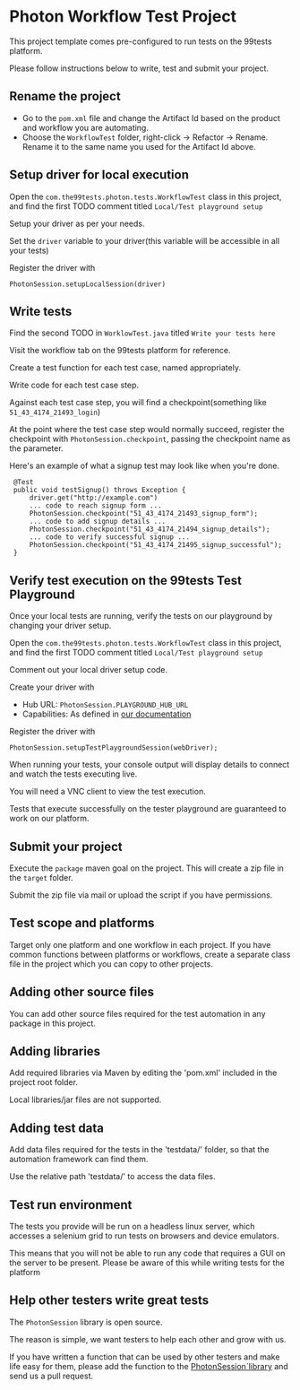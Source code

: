 # Photon Workflow Test Project

This project template comes pre-configured to run tests on the 99tests platform.

Please follow instructions below to write, test and submit your project.

## Rename the project

- Go to the `pom.xml` file and change the Artifact Id based on the product and workflow you are automating.
- Choose the `WorkflowTest` folder, right-click -> Refactor -> Rename. Rename it to the same name you used for the Artifact Id above.

## Setup driver for local execution

Open the `com.the99tests.photon.tests.WorkflowTest` class in this project, and find the first TODO comment titled `Local/Test playground setup`

Setup your driver as per your needs.

Set the `driver` variable to your driver(this variable will be accessible in all your tests)

Register the driver with

    PhotonSession.setupLocalSession(driver)
     
## Write tests

Find the second TODO in `WorklowTest.java` titled `Write your tests here`

Visit the workflow tab on the 99tests platform for reference.

Create a test function for each test case, named appropriately.

Write code for each test case step.

Against each test case step, you will find a checkpoint(something like `51_43_4174_21493_login`)

At the point where the test case step would normally succeed, register the checkpoint with `PhotonSession.checkpoint`, passing the checkpoint name as the parameter.

Here's an example of what a signup test may look like when you're done.

	 @Test
	 public void testSignup() throws Exception {	
	     driver.get("http://example.com")
	     ... code to reach signup form ...
	     PhotonSession.checkpoint("51_43_4174_21493_signup_form");
	     ... code to add signup details ...
	     PhotonSession.checkpoint("51_43_4174_21494_signup_details");
	     ... code to verify successful signup ...
	     PhotonSession.checkpoint("51_43_4174_21495_signup_successful");
	 }
	 
## Verify test execution on the 99tests Test Playground
 
Once your local tests are running, verify the tests on our playground by changing your driver setup.
 
Open the `com.the99tests.photon.tests.WorkflowTest` class in this project, and find the first TODO  comment titled `Local/Test playground setup`

Comment out your local driver setup code.

Create your driver with

- Hub URL: `PhotonSession.PLAYGROUND_HUB_URL`
- Capabilities: As defined in [our documentation](https://hackmd.io/GwUwTOAMCMYLQEMQIMZwCwM3ARgdgFY84Z1ZJ1IBmAEwDMCg)

Register the driver with

    PhotonSession.setupTestPlaygroundSession(webDriver);
   
When running your tests, your console output will display details to connect and watch the tests executing live.

You will need a VNC client to view the test execution.

Tests that execute successfully on the tester playground are guaranteed to work on our platform.

## Submit your project

Execute the `package` maven goal on the project. This will create a zip file in the `target` folder.

Submit the zip file via mail or upload the script if you have permissions.

## Test scope and platforms

Target only one platform and one workflow in each project. If you have common functions between platforms or workflows, create a separate class file in the project which you can copy to other projects.

## Adding other source files

You can add other source files required for the test automation in any package in this project.

## Adding libraries

Add required libraries via Maven by editing the 'pom.xml' included in the project root folder.

Local libraries/jar files are not supported. 

## Adding test data

Add data files required for the tests in the 'testdata/' folder, so that the automation framework can find them.

Use the relative path 'testdata/<file-name>' to access the data files. 

## Test run environment

The tests you provide will be run on a headless linux server, which accesses a selenium grid to run tests on browsers and device emulators.

This means that you will not be able to run any code that requires a GUI on the server to be present. Please be aware of this while writing tests for the platform

## Help other testers write great tests

The `PhotonSession` library is open source.

The reason is simple, we want testers to help each other and grow with us.

If you have written a function that can be used by other testers and make life easy for them, please add the function to the [PhotonSession`library](https://github.com/99tests/photon-session) and send us a pull request.







